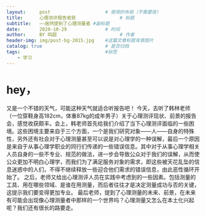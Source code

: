 ```yaml
---
layout:     post   				    # 使用的布局（不需要改）
title:      心理测评报告收获				# 标题 
subtitle:   ——居然提到了心理测量者 #副标题
date:       2020-10-29 				# 时间
author:     BY 鸣超						# 作者
header-img: img/post-bg-2015.jpg 	#这篇文章标题背景图片
catalog: true 						# 是否归档
tags:								#标签
    - 学习
---
```


# hey，

  又是一个不错的天气，可能这种天气就适合听报告吧！
  今天，去听了韩林老师（一位穿鞋身高182cm，体重87kg的成年男子）关于心理测评现状、前景的报告会，感觉收获颇丰。会上，韩老师首先给我们介绍了当下心理测评面临的一些困境。这些困境主要来自于三个方面，一个是我们研究对象——人——自身的特殊性，另外还有社会对于心理测量甚至可以说是对心理学的一种误解，最后一个原因是来自于从事心理学职业的同行们传递的一些错误信息。其中对于从事心理学相关人员自身的一些不专业、规范的做法，进一步会导致公众对于我们的误解，从而使公众更加不明白心理学，而我们为了满足服务对象的需求，即这些被天花乱坠的信息迷惑中的人们，不得不继续释放一些迎合他们需求的错误信息，由此恶性循环开始了。
  之后，老师又给出心理测评人员在实践中考虑到的一些因素。包括测量的工具、用在哪些领域、是谁在用测量，而后者往往才是决定测量成功与否的关键，这提示我们要变得更加专业。
  最后老师，提到了心理测量的未来、前景，在未来有可能会出现像心理测量者中那样的一个世界吗？心理测量又怎么在本土化兴起呢？我们还有很长的路要走。
